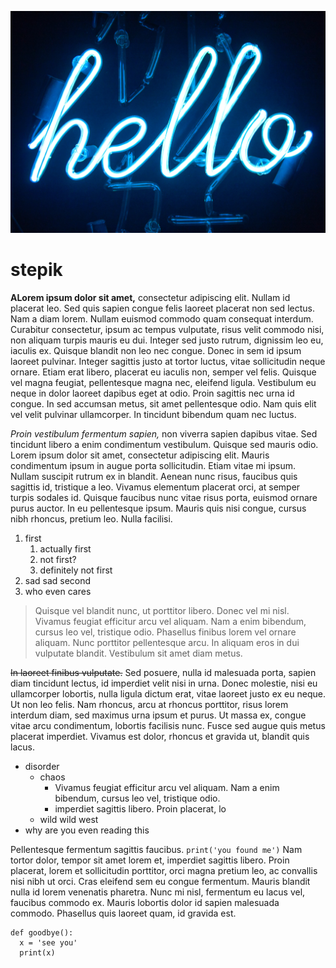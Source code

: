 ![hello](pablo-gentile-3MYvgsH1uK0-unsplash.jpg)

# stepik



**ALorem ipsum dolor sit amet,** consectetur adipiscing elit. Nullam id placerat leo. Sed quis sapien congue felis laoreet placerat non sed lectus. Nam a diam lorem. Nullam euismod commodo quam consequat interdum. Curabitur consectetur, ipsum ac tempus vulputate, risus velit commodo nisi, non aliquam turpis mauris eu dui. Integer sed justo rutrum, dignissim leo eu, iaculis ex. Quisque blandit non leo nec congue. Donec in sem id ipsum laoreet pulvinar. Integer sagittis justo at tortor luctus, vitae sollicitudin neque ornare. Etiam erat libero, placerat eu iaculis non, semper vel felis. Quisque vel magna feugiat, pellentesque magna nec, eleifend ligula. Vestibulum eu neque in dolor laoreet dapibus eget at odio. Proin sagittis nec urna id congue. In sed accumsan metus, sit amet pellentesque odio. Nam quis elit vel velit pulvinar ullamcorper. In tincidunt bibendum quam nec luctus.

*Proin vestibulum fermentum sapien,* non viverra sapien dapibus vitae. Sed tincidunt libero a enim condimentum vestibulum. Quisque sed mauris odio. Lorem ipsum dolor sit amet, consectetur adipiscing elit. Mauris condimentum ipsum in augue porta sollicitudin. Etiam vitae mi ipsum. Nullam suscipit rutrum ex in blandit. Aenean nunc risus, faucibus quis sagittis id, tristique a leo. Vivamus elementum placerat orci, at semper turpis sodales id. Quisque faucibus nunc vitae risus porta, euismod ornare purus auctor. In eu pellentesque ipsum. Mauris quis nisi congue, cursus nibh rhoncus, pretium leo. Nulla facilisi.

1. first
    1. actually first
    2. not first?
    3. definitely not first
2. sad sad second
3. who even cares

>Quisque vel blandit nunc, ut porttitor libero. Donec vel mi nisl. Vivamus feugiat efficitur arcu vel aliquam. Nam a enim bibendum, cursus leo vel, tristique odio. Phasellus finibus lorem vel ornare aliquam. Nunc porttitor pellentesque arcu. In aliquam eros in dui vulputate blandit. Vestibulum sit amet diam metus.

~~In laoreet finibus vulputate.~~ Sed posuere, nulla id malesuada porta, sapien diam tincidunt lectus, id imperdiet velit nisi in urna. Donec molestie, nisi eu ullamcorper lobortis, nulla ligula dictum erat, vitae laoreet justo ex eu neque. Ut non leo felis. Nam rhoncus, arcu at rhoncus porttitor, risus lorem interdum diam, sed maximus urna ipsum et purus. Ut massa ex, congue vitae arcu condimentum, lobortis facilisis nunc. Fusce sed augue quis metus placerat imperdiet. Vivamus est dolor, rhoncus et gravida ut, blandit quis lacus.

- disorder
    * chaos
        - Vivamus feugiat efficitur arcu vel aliquam. Nam a enim bibendum, cursus leo vel, tristique odio.
        - imperdiet sagittis libero. Proin placerat, lo
    * wild wild west
- why are you even reading this

Pellentesque fermentum sagittis faucibus. `print('you found me')` Nam tortor dolor, tempor sit amet lorem et, imperdiet sagittis libero. Proin placerat, lorem et sollicitudin porttitor, orci magna pretium leo, ac convallis nisi nibh ut orci. Cras eleifend sem eu congue fermentum. Mauris blandit nulla id lorem venenatis pharetra. Nunc mi nisl, fermentum eu lacus vel, faucibus commodo ex. Mauris lobortis dolor id sapien malesuada commodo. Phasellus quis laoreet quam, id gravida est. 

```
def goodbye():
  x = 'see you'
  print(x) 
```

